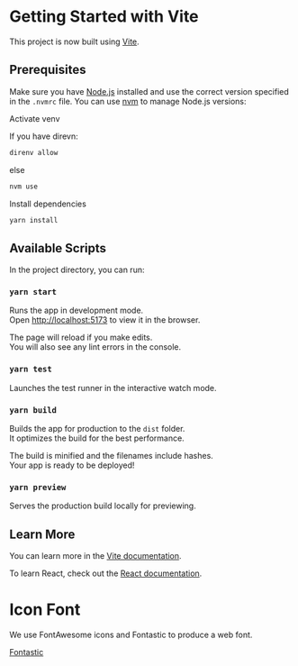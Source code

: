 # Getting Started with Vite

This project is now built using [Vite](https://vitejs.dev/).

## Prerequisites

Make sure you have [Node.js](https://nodejs.org/) installed and use the correct version specified in the `.nvmrc` file. You can use [nvm](https://github.com/nvm-sh/nvm) to manage Node.js versions:

Activate venv

If you have direvn:
```bash
direnv allow
```
else
```bash
nvm use
```

Install dependencies

```bash
yarn install
```

## Available Scripts

In the project directory, you can run:

### `yarn start`

Runs the app in development mode.\
Open [http://localhost:5173](http://localhost:5173) to view it in the browser.

The page will reload if you make edits.\
You will also see any lint errors in the console.

### `yarn test`

Launches the test runner in the interactive watch mode.

### `yarn build`

Builds the app for production to the `dist` folder.\
It optimizes the build for the best performance.

The build is minified and the filenames include hashes.\
Your app is ready to be deployed!

### `yarn preview`

Serves the production build locally for previewing.

## Learn More

You can learn more in the [Vite documentation](https://vitejs.dev/guide/).

To learn React, check out the [React documentation](https://reactjs.org/).

# Icon Font

We use FontAwesome icons and Fontastic to produce a web font.

[Fontastic](https://app.fontastic.me/)  

